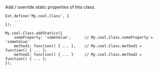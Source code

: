 Add / override static properties of this class.

    Ext.define('My.cool.Class', {
        ...
    });

    My.cool.Class.addStatics({
        someProperty: 'someValue',      // My.cool.Class.someProperty = 'someValue'
        method1: function() { ... },    // My.cool.Class.method1 = function() { ... };
        method2: function() { ... }     // My.cool.Class.method2 = function() { ... };
    });

